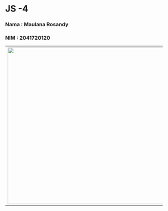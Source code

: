 # JS -4

<h3> Nama : Maulana Rosandy </h3>
<h3> NIM : 2041720120 </h3>

<table>
  <tr>
    <th>
        <img src="" height="500px">
    </th>
    <th>
        <img src="" height="500px">
    </th>
</table>